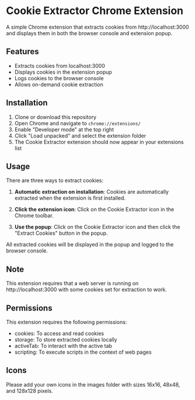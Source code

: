 # Cookie Extractor Chrome Extension

A simple Chrome extension that extracts cookies from http://localhost:3000 and displays them in both the browser console and extension popup.

## Features

- Extracts cookies from localhost:3000
- Displays cookies in the extension popup
- Logs cookies to the browser console
- Allows on-demand cookie extraction

## Installation

1. Clone or download this repository
2. Open Chrome and navigate to `chrome://extensions/`
3. Enable "Developer mode" at the top right
4. Click "Load unpacked" and select the extension folder
5. The Cookie Extractor extension should now appear in your extensions list

## Usage

There are three ways to extract cookies:

1. **Automatic extraction on installation**: Cookies are automatically extracted when the extension is first installed.

2. **Click the extension icon**: Click on the Cookie Extractor icon in the Chrome toolbar.

3. **Use the popup**: Click on the Cookie Extractor icon and then click the "Extract Cookies" button in the popup.

All extracted cookies will be displayed in the popup and logged to the browser console.

## Note

This extension requires that a web server is running on http://localhost:3000 with some cookies set for extraction to work.

## Permissions

This extension requires the following permissions:
- cookies: To access and read cookies
- storage: To store extracted cookies locally
- activeTab: To interact with the active tab
- scripting: To execute scripts in the context of web pages

## Icons

Please add your own icons in the images folder with sizes 16x16, 48x48, and 128x128 pixels. 